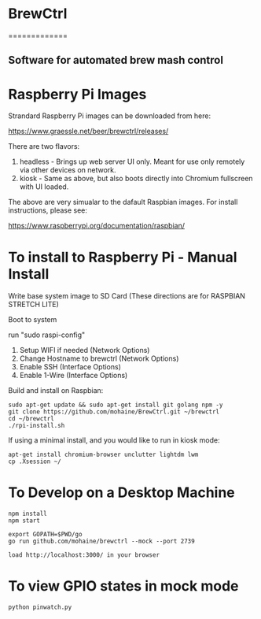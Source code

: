 # BrewCtrl
=============

Software for automated brew mash control
-------------

# Raspberry Pi Images

Strandard Raspberry Pi images can be downloaded from here:

https://www.graessle.net/beer/brewctrl/releases/

There are two flavors:

1) headless - Brings up web server UI only.  Meant for use only remotely via other devices on network.
2) kiosk - Same as above, but also boots directly into Chromium fullscreen with UI loaded.

The above are very simualar to the dafault Raspbian images.  For install instructions, please see:

https://www.raspberrypi.org/documentation/raspbian/


# To install to Raspberry Pi - Manual Install

Write base system image to SD Card (These directions are for RASPBIAN STRETCH LITE)

Boot to system

run  "sudo raspi-config"
   1) Setup WIFI if needed (Network Options)
   2) Change Hostname to brewctrl (Network Options)
   3) Enable SSH (Interface Options)
   4) Enable 1-Wire (Interface Options)


Build and install on Raspbian:

    sudo apt-get update && sudo apt-get install git golang npm -y
    git clone https://github.com/mohaine/BrewCtrl.git ~/brewctrl
    cd ~/brewctrl
    ./rpi-install.sh

If using a minimal install, and you would like to run in kiosk mode:

    apt-get install chromium-browser unclutter lightdm lwm
    cp .Xsession ~/



# To Develop on a Desktop Machine
    
    npm install
    npm start
    
    export GOPATH=$PWD/go
    go run github.com/mohaine/brewctrl --mock --port 2739

    load http://localhost:3000/ in your browser

# To view GPIO states in mock mode  

    python pinwatch.py 

